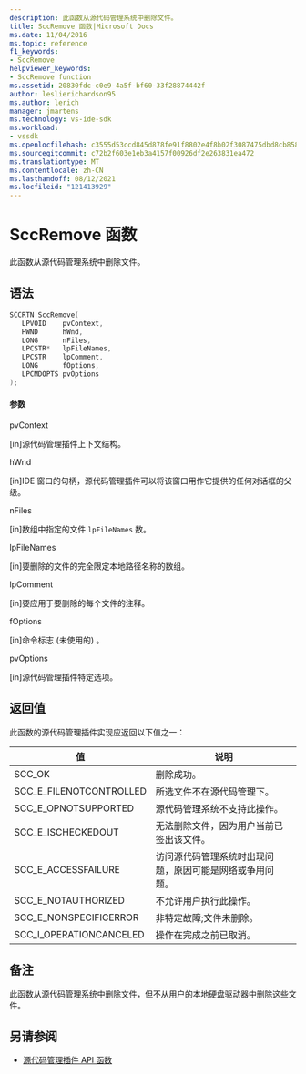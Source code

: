 ```yaml
---
description: 此函数从源代码管理系统中删除文件。
title: SccRemove 函数|Microsoft Docs
ms.date: 11/04/2016
ms.topic: reference
f1_keywords:
- SccRemove
helpviewer_keywords:
- SccRemove function
ms.assetid: 20830fdc-c0e9-4a5f-bf60-33f28874442f
author: leslierichardson95
ms.author: lerich
manager: jmartens
ms.technology: vs-ide-sdk
ms.workload:
- vssdk
ms.openlocfilehash: c3555d53ccd845d878fe91f8802e4f8b02f3087475dbd8cb85800aee5b23d961
ms.sourcegitcommit: c72b2f603e1eb3a4157f00926df2e263831ea472
ms.translationtype: MT
ms.contentlocale: zh-CN
ms.lasthandoff: 08/12/2021
ms.locfileid: "121413929"
---
```

# <a name="sccremove-function"></a>SccRemove 函数
此函数从源代码管理系统中删除文件。

## <a name="syntax"></a>语法

```cpp
SCCRTN SccRemove(
   LPVOID    pvContext,
   HWND      hWnd,
   LONG      nFiles,
   LPCSTR*   lpFileNames,
   LPCSTR    lpComment,
   LONG      fOptions,
   LPCMDOPTS pvOptions
);
```

#### <a name="parameters"></a>参数
 pvContext

[in]源代码管理插件上下文结构。

 hWnd

[in]IDE 窗口的句柄，源代码管理插件可以将该窗口用作它提供的任何对话框的父级。

 nFiles

[in]数组中指定的文件 `lpFileNames` 数。

 lpFileNames

[in]要删除的文件的完全限定本地路径名称的数组。

 lpComment

[in]要应用于要删除的每个文件的注释。

 fOptions

[in]命令标志 (未使用的) 。

 pvOptions

[in]源代码管理插件特定选项。

## <a name="return-value"></a>返回值
 此函数的源代码管理插件实现应返回以下值之一：

|值|说明|
|-----------|-----------------|
|SCC_OK|删除成功。|
|SCC_E_FILENOTCONTROLLED|所选文件不在源代码管理下。|
|SCC_E_OPNOTSUPPORTED|源代码管理系统不支持此操作。|
|SCC_E_ISCHECKEDOUT|无法删除文件，因为用户当前已签出该文件。|
|SCC_E_ACCESSFAILURE|访问源代码管理系统时出现问题，原因可能是网络或争用问题。|
|SCC_E_NOTAUTHORIZED|不允许用户执行此操作。|
|SCC_E_NONSPECIFICERROR|非特定故障;文件未删除。|
|SCC_I_OPERATIONCANCELED|操作在完成之前已取消。|

## <a name="remarks"></a>备注
 此函数从源代码管理系统中删除文件，但不从用户的本地硬盘驱动器中删除这些文件。

## <a name="see-also"></a>另请参阅
- [源代码管理插件 API 函数](../extensibility/source-control-plug-in-api-functions.md)

